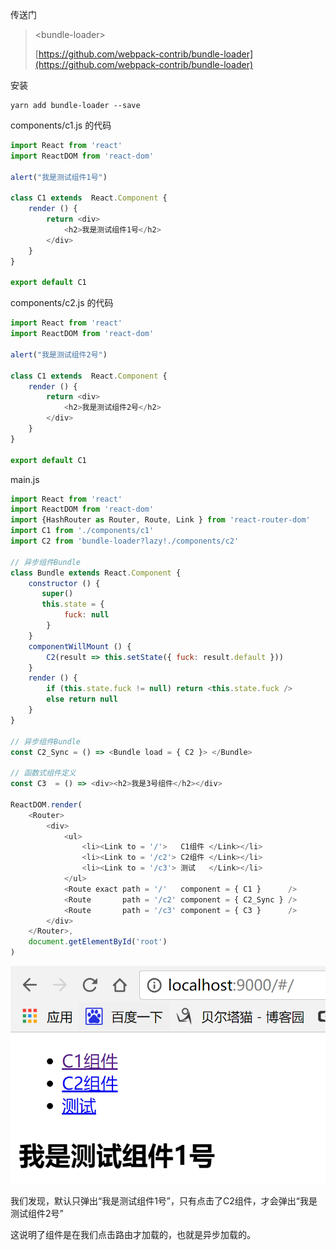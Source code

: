 传送门

> &lt;bundle-loader&gt;
>
> [https://github.com/webpack-contrib/bundle-loader](https://github.com/webpack-contrib/bundle-loader)

安装

```
yarn add bundle-loader --save
```

components/c1.js 的代码

```js
import React from 'react'
import ReactDOM from 'react-dom'

alert("我是测试组件1号")

class C1 extends  React.Component {
    render () {
        return <div>
            <h2>我是测试组件1号</h2>
        </div>
    }
}

export default C1
```

components/c2.js 的代码

```js
import React from 'react'
import ReactDOM from 'react-dom'

alert("我是测试组件2号")

class C1 extends  React.Component {
    render () {
        return <div>
            <h2>我是测试组件2号</h2>
        </div>
    }
}

export default C1
```

main.js

```js
import React from 'react'
import ReactDOM from 'react-dom'
import {HashRouter as Router, Route, Link } from 'react-router-dom'
import C1 from './components/c1'
import C2 from 'bundle-loader?lazy!./components/c2'

// 异步组件Bundle
class Bundle extends React.Component {
    constructor () {
       super()
       this.state = {
            fuck: null
        }
    }
    componentWillMount () {
        C2(result => this.setState({ fuck: result.default }))
    }
    render () {
        if (this.state.fuck != null) return <this.state.fuck />
        else return null
    }
}

// 异步组件Bundle
const C2_Sync = () => <Bundle load = { C2 }> </Bundle>

// 函数式组件定义
const C3  = () => <div><h2>我是3号组件</h2></div>

ReactDOM.render(
    <Router>
        <div>
            <ul>
                <li><Link to = '/'>   C1组件 </Link></li>
                <li><Link to = '/c2'> C2组件 </Link></li>
                <li><Link to = '/c3'> 测试   </Link></li>
            </ul>
            <Route exact path = '/'   component = { C1 }      />
            <Route       path = '/c2' component = { C2_Sync } />
            <Route       path = '/c3' component = { C3 }      />
        </div>
    </Router>,
    document.getElementById('root')
)
```

![](/assets/啊实打实大三的567uythgfimport.png)

我们发现，默认只弹出“我是测试组件1号”，只有点击了C2组件，才会弹出“我是测试组件2号”

这说明了组件是在我们点击路由才加载的，也就是异步加载的。

